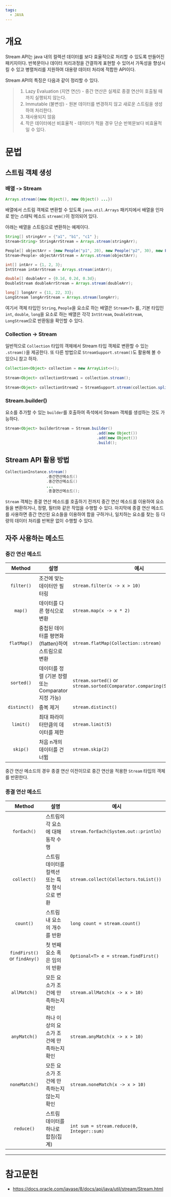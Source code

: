 ```yaml
---
tags:
  - JAVA
---
```

# 개요
Stream API는 java 내의 컬렉션 데이터를 보다 효율적으로 처리할 수 있도록 만들어진 패키지이다. 반복문이나 데이터 처리과정을 간결하게 표현할 수 있어서 가독성을 향상시킬 수 있고 병렬처리를 지원하여 대용량 데이터 처리에 적합한 API이다.

Stream API의 특징은 다음과 같이 정리할 수 있다.
> 1. Lazy Evaluation (지연 연산)
	- 중간 연산은 실제로 종결 연산이 호출될 때까지 실행되지 않는다.
> 1. Immutable (불변성)
	- 원본 데이터를 변경하지 않고 새로운 스트림을 생성하여 처리한다.
> 1. 재사용되지 않음
> 2. 작은 데이터에선 비효율적
	- 데이터가 적을 경우 단순 반복문보다 비효율적일 수 있다.
    
# 문법

## 스트림 객체 생성
### 배열 -> Stream
```java
Arrays.stream({new Object(), new Object() ...})
```
배열에서 스트림 객체로 변환할 수 있도록 ``java.util.Arrays`` 패키지에서 배열을 인자로 받는 스태틱 메소드 ``stream()``이 정의되어 있다.

아래는 배열을 스트림으로 변환하는 예제이다.

```java
String[] stringArr = {"a1", "b1", "c1" };
Stream<String> StringArrStream = Arrays.stream(stringArr);
```

```java
People[] objectArr = {new People("p1", 20), new People("p2", 30), new People("p3", 40)};
Stream<People> objectArrStream = Arrays.stream(objectArr);
```

```java
int[] intArr = {1, 2, 3};
IntStream intArrStream = Arrays.stream(intArr);
```

```java
double[] doubleArr = {0.1d, 0.2d, 0.3d};
DoubleStream doubleArrStream = Arrays.stream(doubleArr);
```

```java
long[] longArr = {11, 22, 33};
LongStream longArrStream = Arrays.stream(longArr);
```

여기서 객체 타입인 ``String``, ``People``을 요소로 하는 배열은 ``Stream<T>`` 를, 기본 타입인 ``int``, ``double``, ``long``을 요소로 하는 배열은 각각 ``IntStream``, ``DoubleStream``, ``LongStream``으로 반환됨을 확인할 수 있다.

### Collection -> Stream
일반적으로 ``Collection`` 타입의 객체에서 Stream 타입 객체로 변환할 수 있는 ``.stream()``을 제공한다. 또 다른 방법으로 ``StreamSupport.stream()``도 활용해 볼 수 있으니 참고 하자. 
``` java
Collection<Object> collection = new ArrayList<>();
		
Stream<Object> collectionStream1 = collection.stream();
		
Stream<Object> collectionStream2 = StreamSupport.stream(collection.spliterator(), false);
```

### Stream.builder()
요소를 추가할 수 있는 ``builder``를 호출하여 즉석에서 Stream 객체를 생성하는 것도 가능하다.
``` java
Stream<Object> builderStream = Stream.builder()
										.add(new Object())
										.add(new Object())
										.build();
```

## Stream API 활용 방법
``` java
CollectionInstance.stream()
                  .중간연산메소드()
                  .중간연산메소드()
                  ...
                  .종결연산메소드();
```
``Stream`` 객체는 종결 연산 메소드를 호출하기 전까지 중간 연산 메소드를 이용하여 요소들을 변환하거나, 정렬, 필터와 같은 작업을 수행할 수 있다. 마지막에 종결 연산 메소드를 사용하면 중간 연산된 요소들을 이용하여 합을 구하거나, 일치하는 요소를 찾는 등 다량의 데이터 처리를 반복문 없이 수행할 수 있다.
## 자주 사용하는 메소드
### 중간 연산 메소드
| <center>Method</center> | <center>설명</center> | <center>예시</center> |
|:-:|:-|:-|
| ``filter()`` | 조건에 맞는 데이터만 필터링 | ``stream.filter(x -> x > 10)`` |
| ``map()`` | 데이터를 다른 형식으로 변환 | ``stream.map(x -> x * 2)``|
| ``flatMap()`` | 중첩된 데이터를 평면화(flatten)하여 스트림으로 변환 | ``stream.flatMap(Collection::stream)`` |
| ``sorted()`` | 데이터를 정렬 (기본 정렬 또는 Comparator 지정 가능) | ``stream.sorted()`` or ``stream.sorted(Comparator.comparing(String::length))`` |
| ``distinct()`` | 중복 제거 | ``stream.distinct()`` |
| ``limit()`` | 최대 파라미터만큼의 데이터를 제한 | ``stream.limit(5)`` |
| ``skip()`` | 처음 n개의 데이터를 건너뜀 | ``stream.skip(2)`` |

중간 연산 메소드의 경우 종결 연산 이전이므로 중간 연산을 적용한 ``Stream`` 타입의 객체를 반환한다.

### 종결 연산 메소드

| <center>Method</center> | <center>설명</center> | <center>예시</center> |
|:-:|:-|:-|
| ``forEach()`` | 스트림의 각 요소에 대해 동작 수행 | ``stream.forEach(System.out::println)`` |
| ``collect()`` | 스트림 데이터를 컬렉션 또는 특정 형식으로 변환 | ``stream.collect(Collectors.toList())`` |
| ``count()`` | 스트림 내 요소의 개수를 반환 | ``long count = stream.count()`` |
| ``findFirst()`` or ``findAny()`` | 첫 번째 요소 혹은 임의의 반환 | ``Optional<T> e = stream.findFirst()`` |
| ``allMatch()`` | 모든 요소가 조건에 만족하는지 확인 | ``stream.allMatch(x -> x > 10)`` |
| ``anyMatch()`` | 하나 이상의 요소가 조건에 만족하는지 확인 | ``stream.anyMatch(x -> x > 10)`` |
| ``noneMatch()`` | 모든 요소가 조건에 만족하는지 않는지 확인 | ``stream.noneMatch(x -> x > 10)`` |
| ``reduce()`` | 스트림 데이터를 하나로 합침(집계) | ``int sum = stream.reduce(0, Integer::sum)`` |

---
# 참고문헌
- https://docs.oracle.com/javase/8/docs/api/java/util/stream/Stream.html
